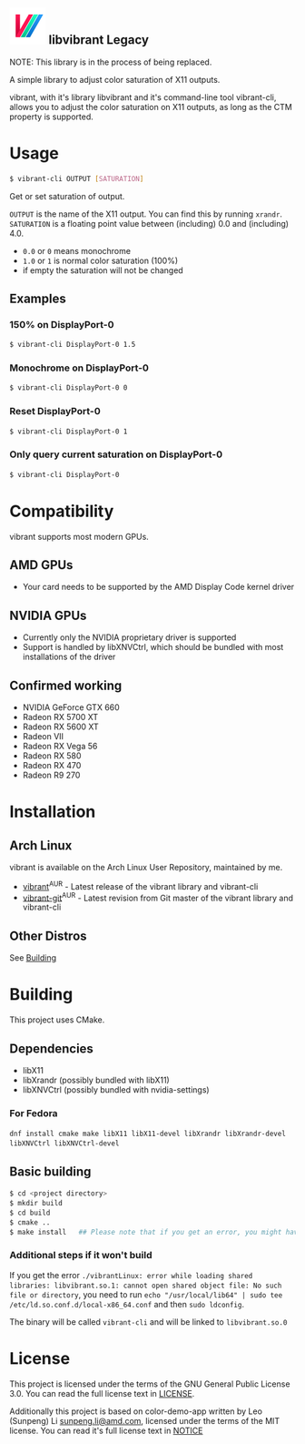 <img src="https://github.com/Vibrance-org/resources/blob/master/logo/vibrance.svg" width="64" alt="Logo" title="Vibrance Logo"> libvibrant Legacy
-------

NOTE: This library is in the process of being replaced.


A simple library to adjust color saturation of X11 outputs.

vibrant, with it's library libvibrant and it's command-line tool vibrant-cli, allows you to adjust the color saturation on X11 outputs, as long as the CTM property is supported.

# Usage
```bash
$ vibrant-cli OUTPUT [SATURATION]
```
Get or set saturation of output.

`OUTPUT` is the name of the X11 output. You can find this by running `xrandr`.
`SATURATION` is a floating point value between (including) 0.0 and (including) 4.0.
- `0.0` or `0` means monochrome
- `1.0` or `1` is normal color saturation (100%)
- if empty the saturation will not be changed

## Examples
### 150% on DisplayPort-0
```bash
$ vibrant-cli DisplayPort-0 1.5
```

### Monochrome on DisplayPort-0
```bash
$ vibrant-cli DisplayPort-0 0
```

### Reset DisplayPort-0
```bash
$ vibrant-cli DisplayPort-0 1
```

### Only query current saturation on DisplayPort-0
```bash
$ vibrant-cli DisplayPort-0
```

# Compatibility
vibrant supports most modern GPUs.
## AMD GPUs
- Your card needs to be supported by the AMD Display Code kernel driver

## NVIDIA GPUs
- Currently only the NVIDIA proprietary driver is supported
- Support is handled by libXNVCtrl, which should be bundled with most installations of the driver

## Confirmed working
- NVIDIA GeForce GTX 660
- Radeon RX 5700 XT
- Radeon RX 5600 XT
- Radeon VII
- Radeon RX Vega 56
- Radeon RX 580
- Radeon RX 470
- Radeon R9 270

# Installation
## Arch Linux
vibrant is available on the Arch Linux User Repository, maintained by me.
- [vibrant](https://aur.archlinux.org/packages/vibrant/)<sup>AUR</sup> - Latest release of the vibrant library and vibrant-cli
- [vibrant-git](https://aur.archlinux.org/packages/vibrant-git/)<sup>AUR</sup> - Latest revision from Git master of the vibrant library and vibrant-cli

## Other Distros
See [Building](#Building)

# Building
This project uses CMake.

## Dependencies
- libX11
- libXrandr (possibly bundled with libX11)
- libXNVCtrl (possibly bundled with nvidia-settings)

### For Fedora
`dnf install cmake make libX11 libX11-devel libXrandr libXrandr-devel libXNVCtrl libXNVCtrl-devel`

## Basic building
```bash
$ cd <project directory>
$ mkdir build
$ cd build
$ cmake ..
$ make install   ## Please note that if you get an error, you might have to use this particular command as root.
```
### Additional steps if it won't build
If you get  the error `./vibrantLinux: error while loading shared libraries: libvibrant.so.1: cannot open shared object file: No such file or directory`, you need to run `echo "/usr/local/lib64" | sudo tee /etc/ld.so.conf.d/local-x86_64.conf` and then `sudo ldconfig`.

The binary will be called `vibrant-cli` and will be linked to `libvibrant.so.0`

# License
This project is licensed under the terms of the GNU General Public License 3.0. You can read the full license
text in [LICENSE](LICENSE).

Additionally this project is based on color-demo-app written by Leo (Sunpeng) Li <sunpeng.li@amd.com>, licensed under 
the terms of the MIT license. You can read it's full license text in [NOTICE](NOTICE)

